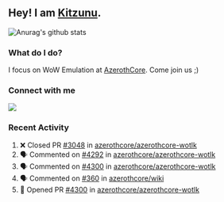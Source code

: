 ## Hey! I am [Kitzunu](https://Github.com/Kitzunu).

![Anurag's github stats](https://github-readme-stats.kitzunu.vercel.app/api?username=Kitzunu&show_icons=true)

### What do I do?

I focus on WoW Emulation at [AzerothCore](https://Github.com/AzerothCore). Come join us ;)

### Connect with me
[![](https://img.shields.io/badge/AzerothCore%20Discord-Connect%20with%20me!-green)](https://discord.com/invite/gkt4y2x)

### Recent Activity

<!--START_SECTION:activity-->
1. ❌ Closed PR [#3048](https://github.com/azerothcore/azerothcore-wotlk/pull/3048) in [azerothcore/azerothcore-wotlk](https://github.com/azerothcore/azerothcore-wotlk)
2. 🗣 Commented on [#4292](https://github.com/azerothcore/azerothcore-wotlk/issues/4292) in [azerothcore/azerothcore-wotlk](https://github.com/azerothcore/azerothcore-wotlk)
3. 🗣 Commented on [#4300](https://github.com/azerothcore/azerothcore-wotlk/issues/4300) in [azerothcore/azerothcore-wotlk](https://github.com/azerothcore/azerothcore-wotlk)
4. 🗣 Commented on [#360](https://github.com/azerothcore/wiki/issues/360) in [azerothcore/wiki](https://github.com/azerothcore/wiki)
5. 💪 Opened PR [#4300](https://github.com/azerothcore/azerothcore-wotlk/pull/4300) in [azerothcore/azerothcore-wotlk](https://github.com/azerothcore/azerothcore-wotlk)
<!--END_SECTION:activity-->

